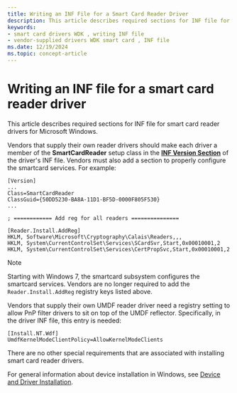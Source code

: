 ```yaml
---
title: Writing an INF File for a Smart Card Reader Driver
description: This article describes required sections for INF file for smart card reader drivers for Microsoft Windows.
keywords:
- smart card drivers WDK , writing INF file
- vendor-supplied drivers WDK smart card , INF file
ms.date: 12/19/2024
ms.topic: concept-article
---
```


# Writing an INF file for a smart card reader driver

This article describes required sections for INF file for smart card reader drivers for Microsoft Windows.

Vendors that supply their own reader drivers should make each driver a member of the **SmartCardReader** setup class in the **[INF Version Section](../install/inf-version-section.md)** of the driver's INF file. Vendors must also add a section to properly configure the smartcard services. For example:

```inf
[Version]
...
Class=SmartCardReader
ClassGuid={50DD5230-BA8A-11D1-BF5D-0000F805F530}
...

; ============ Add reg for all readers ===============

[Reader.Install.AddReg]
HKLM, Software\Microsoft\Cryptography\Calais\Readers,,,
HKLM, System\CurrentControlSet\Services\SCardSvr,Start,0x00010001,2
HKLM, System\CurrentControlSet\Services\CertPropSvc,Start,0x00010001,2
```

> [!NOTE]
> Starting with Windows 7, the smartcard subsystem configures the smartcard services. Vendors are no longer required to add the `Reader.Install.AddReg` registry keys listed above.

Vendors that supply their own UMDF reader driver need a registry setting to allow PnP filter drivers to sit on top of the UMDF reflector. Specifically, in the driver INF file, this entry is needed:

```inf
[Install.NT.Wdf]
UmdfKernelModeClientPolicy=AllowKernelModeClients
```

There are no other special requirements that are associated with installing smart card reader drivers.

For general information about device installation in Windows, see [Device and Driver Installation](../install/index.md).
